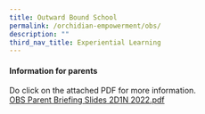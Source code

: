 ```yaml
---
title: Outward Bound School
permalink: /orchidian-empowerment/obs/
description: ""
third_nav_title: Experiential Learning
---
```




<h4>Information for parents</h4>
<p>Do click on the attached PDF for more information.<br /><a href="/files/OBS%20Parent%20Briefing%20Slides%202D1N%202022.pdf">OBS Parent Briefing Slides 2D1N 2022.pdf</a></p>